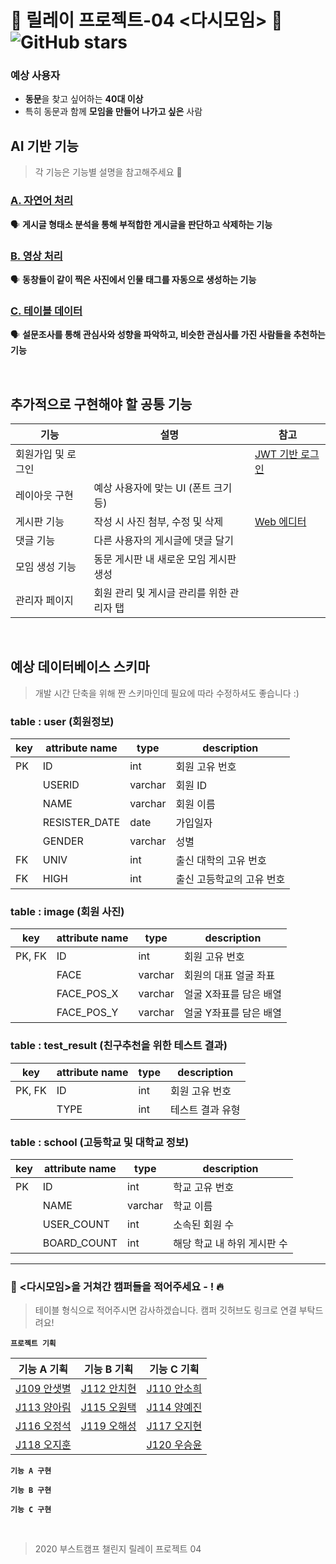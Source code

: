 # 🏫 릴레이 프로젝트-04 <다시모임> 🏫 ![GitHub stars](https://img.shields.io/github/stars/boostcamp-2020/relay_04) 

### 예상 사용자
- **동문**을 찾고 싶어하는 **40대 이상**
- 특히 동문과 함께 **모임을 만들어 나가고 싶은** 사람


## AI 기반 기능
> 각 기능은 기능별 설명을 참고해주세요 🙌

### [A. 자연어 처리](https://github.com/boostcamp-2020/relay_04/blob/master/planning/Feature_A.md)
🗣 **게시글 형태소 분석을 통해 부적합한 게시글을 판단하고 삭제하는 기능**



### [B. 영상 처리](https://github.com/boostcamp-2020/relay_04/blob/master/planning/Feature_B.md)
🗣 **동창들이 같이 찍은 사진에서 인물 태그를 자동으로 생성하는 기능**
    
                                     
### [C. 테이블 데이터](https://github.com/boostcamp-2020/relay_04/blob/master/planning/Feature_C.md)
🗣 **설문조사를 통해 관심사와 성향을 파악하고, 비슷한 관심사를 가진 사람들을 추천하는 기능**

<br>

## 추가적으로 구현해야 할 공통 기능

기능 | 설명 | 참고
--- | --- | ---
회원가입 및 로그인 |  | [JWT 기반 로그인](https://sanghaklee.tistory.com/47)
레이아웃 구현 | 예상 사용자에 맞는 UI (폰트 크기 등) | 
게시판 기능 | 작성 시 사진 첨부, 수정 및 삭제 | [Web 에디터](http://blog.naver.com/PostView.nhn?blogId=psj9102&logNo=221560331178&categoryNo=27&parentCategoryNo=0&viewDate=&currentPage=1&postListTopCurrentPage=1&from=postView)
댓글 기능 | 다른 사용자의 게시글에 댓글 달기 |
모임 생성 기능 | 동문 게시판 내 새로운 모임 게시판 생성 |
관리자 페이지 | 회원 관리 및 게시글 관리를 위한 관리자 탭 |

<br>

## 예상 데이터베이스 스키마
> 개발 시간 단축을 위해 짠 스키마인데 필요에 따라 수정하셔도 좋습니다 :)

### table : user (회원정보)
key | attribute name | type | description
--- | --- | --- | ---
PK | ID | int | 회원 고유 번호
| | USERID | varchar | 회원 ID
| | NAME | varchar | 회원 이름
| | RESISTER_DATE | date | 가입일자
| | GENDER | varchar | 성별
FK | UNIV | int | 출신 대학의 고유 번호
FK | HIGH | int | 출신 고등학교의 고유 번호

### table : image (회원 사진)
key | attribute name | type | description
--- | --- | --- | ---
PK, FK | ID | int | 회원 고유 번호
| | FACE | varchar | 회원의 대표 얼굴 좌표
| | FACE_POS_X | varchar | 얼굴 X좌표를 담은 배열
| | FACE_POS_Y | varchar | 얼굴 Y좌표를 담은 배열

### table : test_result (친구추천을 위한 테스트 결과)
key | attribute name | type | description
--- | --- | --- | ---
PK, FK | ID | int | 회원 고유 번호
| | TYPE | int |  테스트 결과 유형

### table : school (고등학교 및 대학교 정보)

key | attribute name | type | description
--- | --- | --- | ---
PK | ID | int | 학교 고유 번호
| | NAME | varchar | 학교 이름
| | USER_COUNT | int | 소속된 회원 수
| | BOARD_COUNT | int | 해당 학교 내 하위 게시판 수

---

### 👥 <다시모임>을 거쳐간 캠퍼들을 적어주세요 - ! 🔥
> 테이블 형식으로 적어주시면 감사하겠습니다. 캠퍼 깃허브도 링크로 연결 부탁드려요!

**`프로젝트 기획`**

기능 A 기획 | 기능 B 기획 | 기능 C 기획
--- | --- | --- |
[J109 안샛별](https://github.com/sbyeol3) | [J112 안치현](https://github.com/enhakkore) | [J110 안소희](https://github.com/ahnsoheee)
[J113 양아림](https://github.com/ahrimy) | [J115 오원택](https://github.com/dotaku1992) | [J114 양예진](https://github.com/yejineee)
[J116 오정석](https://github.com/o-star) | [J119 오해성](https://github.com/ohsolution) | [J117 오지현](https://github.com/joh16)
[J118 오지훈](https://github.com/hoo00nn) | | [J120 우승윤](https://github.com/woosy0308)


**`기능 A 구현`**

**`기능 B 구현`**

**`기능 C 구현`**

<br>

>  2020 부스트캠프 챌린지 릴레이 프로젝트 04